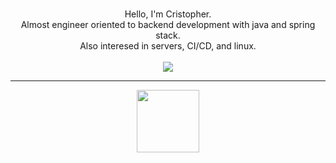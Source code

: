<p align="center">
  <br>
   Hello, I'm Cristopher.
  <br>
    Almost engineer oriented to backend development with java and spring stack.
  <br>
    Also interesed in servers, CI/CD, and linux.
  <br>
  <br>
  <a href="https://skillicons.dev">
    <img src="https://skillicons.dev/icons?i=java,js,spring,mysql,mongodb,redis,maven,git,github,githubactions,docker,linux,neovim" />
  </a>
</p>

---
<div align="center">
  <img src="https://media.tenor.com/9XO10qcZnrAAAAAj/annoying-dog-undertale.gif" width="100" />
</div>
